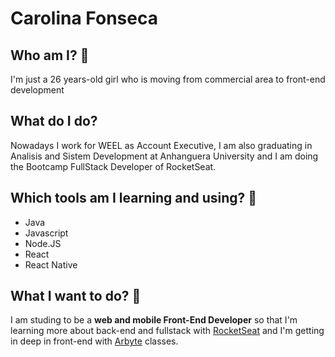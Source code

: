 # Carolina Fonseca

## Who am I? 📝
I'm just a 26 years-old girl who is moving from commercial area to front-end development

## What do I do?
Nowadays I work for WEEL as Account Executive, I am also graduating in Analisis and Sistem Development at Anhanguera University and I am doing the Bootcamp FullStack Developer of RocketSeat.

## Which tools am I learning and using? :construction_worker:
- Java
- Javascript
- Node.JS
- React
- React Native

## What I want to do? 🚀
I am studing to be a **web and mobile Front-End Developer** so that I'm learning more about back-end and fullstack with [RocketSeat](https://rocketseat.com.br/ "RocketSeat") and I'm getting in deep in front-end with [Arbyte](https://www.arbyte.com.br/ "Arbyte") classes.

